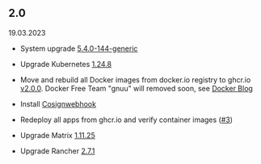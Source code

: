 ## 2.0

19.03.2023

* System upgrade [5.4.0-144-generic](https://www.ubuntuupdates.org/package/core/focal/main/proposed/linux-modules-5.4.0-144-generic)

* Upgrade Kubernetes [1.24.8](https://github.com/k3s-io/k3s/releases/tag/v1.24.8%2Bk3s1)

* Move and rebuild all Docker images from docker.io registry to ghcr.io [v2.0.0](https://github.com/gnuu-de/dockerfiles/releases/tag/v2.0.0). Docker Free Team "gnuu" will removed soon, see [Docker Blog](https://www.docker.com/blog/we-apologize-we-did-a-terrible-job-announcing-the-end-of-docker-free-teams/)

* Install [Cosignwebhook](https://github.com/eumel8/cosignwebhook)

* Redeploy all apps from ghcr.io and verify container images ([#3](https://github.com/gnuu-de/k8s/pull/3))

* Upgrade Matrix [1.11.25](https://github.com/vector-im/element-web/releases/tag/v1.11.25)

* Upgrade Rancher [2.7.1](https://github.com/rancher/rancher/releases/tag/v2.7.1)
